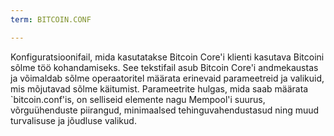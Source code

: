 ```yaml
---
term: BITCOIN.CONF

---
```

Konfiguratsioonifail, mida kasutatakse Bitcoin Core'i klienti kasutava Bitcoini sõlme töö kohandamiseks. See tekstifail asub Bitcoin Core'i andmekaustas ja võimaldab sõlme operaatoritel määrata erinevaid parameetreid ja valikuid, mis mõjutavad sõlme käitumist. Parameetrite hulgas, mida saab määrata `bitcoin.conf'is, on selliseid elemente nagu Mempool'i suurus, võrguühenduste piirangud, minimaalsed tehinguvahendustasud ning muud turvalisuse ja jõudluse valikud.